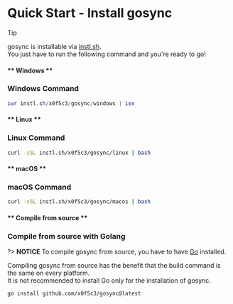 # Quick Start - Install gosync

> [!TIP]
> gosync is installable via [instl.sh](https://instl.sh).\
> You just have to run the following command and you're ready to go!

<!-- tabs:start -->

#### ** Windows **

### Windows Command

```powershell
iwr instl.sh/x0f5c3/gosync/windows | iex
```

#### ** Linux **

### Linux Command

```bash
curl -sSL instl.sh/x0f5c3/gosync/linux | bash
```

#### ** macOS **

### macOS Command

```bash
curl -sSL instl.sh/x0f5c3/gosync/macos | bash
```

#### ** Compile from source **

### Compile from source with Golang

?> **NOTICE**
To compile gosync from source, you have to have [Go](https://golang.org/) installed.

Compiling gosync from source has the benefit that the build command is the same on every platform.\
It is not recommended to install Go only for the installation of gosync.

```command
go install github.com/x0f5c3/gosync@latest
```

<!-- tabs:end -->
